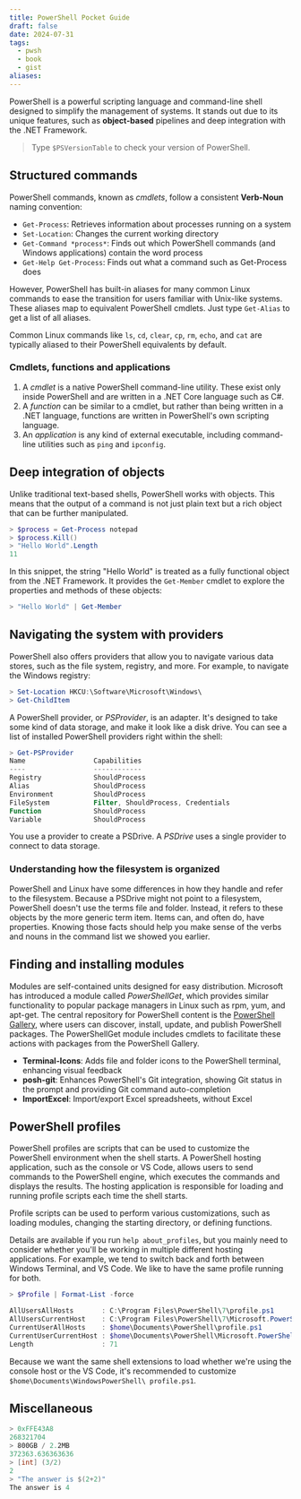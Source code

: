 ```yaml
---
title: PowerShell Pocket Guide
draft: false
date: 2024-07-31
tags:
  - pwsh
  - book
  - gist
aliases:
---
```


PowerShell is a powerful scripting language and command-line shell designed to simplify the management of systems. It stands out due to its unique features, such as **object-based** pipelines and deep integration with the .NET Framework.

> Type `$PSVersionTable` to check your version of PowerShell.

## Structured commands

PowerShell commands, known as _cmdlets_, follow a consistent **Verb-Noun** naming convention:
- `Get-Process`: Retrieves information about processes running on a system
- `Set-Location`: Changes the current working directory
- `Get-Command *process*`: Finds out which PowerShell commands (and Windows applications) contain the word process
- `Get-Help Get-Process`: Finds out what a command such as Get-Process does

However, PowerShell has built-in aliases for many common Linux commands to ease the transition for users familiar with Unix-like systems. These aliases map to equivalent PowerShell cmdlets. Just type `Get-Alias` to get a list of all aliases.

Common Linux commands like `ls`, `cd`, `clear`, `cp`, `rm`, `echo`, and `cat` are typically aliased to their PowerShell equivalents by default.

### Cmdlets, functions and applications

1. A _cmdlet_ is a native PowerShell command-line utility. These exist only inside PowerShell and are written in a .NET Core language such as C#.
2. A _function_ can be similar to a cmdlet, but rather than being written in a .NET language, functions are written in PowerShell's own scripting language.
3. An _application_ is any kind of external executable, including command-line utilities such as `ping` and `ipconfig`.

## Deep integration of objects

Unlike traditional text-based shells, PowerShell works with objects. This means that the output of a command is not just plain text but a rich object that can be further manipulated.

```powershell
> $process = Get-Process notepad
> $process.Kill()
> "Hello World".Length
11
```

In this snippet, the string "Hello World" is treated as a fully functional object from the .NET Framework. It provides the `Get-Member` cmdlet to explore the properties and methods of these objects:

```powershell
> "Hello World" | Get-Member
```

## Navigating the system with providers

PowerShell also offers providers that allow you to navigate various data stores, such as the file system, registry, and more. For example, to navigate the Windows registry:

```powershell
> Set-Location HKCU:\Software\Microsoft\Windows\
> Get-ChildItem
```

A PowerShell provider, or _PSProvider_, is an adapter. It's designed to take some kind of data storage, and make it look like a disk drive. You can see a list of installed PowerShell providers right within the shell:

```powershell
> Get-PSProvider
Name                 Capabilities                                      Drives
----                 ------------                                      ------
Registry             ShouldProcess                                     {HKLM, HKCU}
Alias                ShouldProcess                                     {Alias}
Environment          ShouldProcess                                     {Env}
FileSystem           Filter, ShouldProcess, Credentials                {C, D, Temp, E…}
Function             ShouldProcess                                     {Function}
Variable             ShouldProcess                                     {Variable}
```

You use a provider to create a PSDrive. A _PSDrive_ uses a single provider to connect to data storage.

### Understanding how the filesystem is organized

PowerShell and Linux have some differences in how they handle and refer to the filesystem. Because a PSDrive might not point to a filesystem, PowerShell doesn't use the terms file and folder. Instead, it refers to these objects by the more generic term item. Items can, and often do, have properties. Knowing those facts should help you make sense of the verbs and nouns in the command list we showed you earlier.

## Finding and installing modules

Modules are self-contained units designed for easy distribution. Microsoft has introduced a module called _PowerShellGet_, which provides similar functionality to popular package managers in Linux such as rpm, yum, and apt-get. The central repository for PowerShell content is the [PowerShell Gallery](https://www.powershellgallery.com/), where users can discover, install, update, and publish PowerShell packages. The PowerShellGet module includes cmdlets to facilitate these actions with packages from the PowerShell Gallery.

- **Terminal-Icons**: Adds file and folder icons to the PowerShell terminal, enhancing visual feedback
- **posh-git**: Enhances PowerShell's Git integration, showing Git status in the prompt and providing Git command auto-completion
- **ImportExcel**: Import/export Excel spreadsheets, without Excel

## PowerShell profiles

PowerShell profiles are scripts that can be used to customize the PowerShell environment when the shell starts. A PowerShell hosting application, such as the console or VS Code, allows users to send commands to the PowerShell engine, which executes the commands and displays the results. The hosting application is responsible for loading and running profile scripts each time the shell starts.

Profile scripts can be used to perform various customizations, such as loading modules, changing the starting directory, or defining functions.

Details are available if you run `help about_profiles`, but you mainly need to consider whether you'll be working in multiple different hosting applications. For example, we tend to switch back and forth between Windows Terminal, and VS Code. We like to have the same profile running for both.

```powershell
> $Profile | Format-List -force

AllUsersAllHosts       : C:\Program Files\PowerShell\7\profile.ps1
AllUsersCurrentHost    : C:\Program Files\PowerShell\7\Microsoft.PowerShell_profile.ps1
CurrentUserAllHosts    : $home\Documents\PowerShell\profile.ps1
CurrentUserCurrentHost : $home\Documents\PowerShell\Microsoft.PowerShell_profile.ps1
Length                 : 71
```

Because we want the same shell extensions to load whether we're using the console host or the VS Code, it's recommended to customize `$home\Documents\WindowsPowerShell\
profile.ps1`.

## Miscellaneous

```powershell
> 0xFFE43A8
268321704
> 800GB / 2.2MB
372363.636363636
> [int] (3/2)
2
> "The answer is $(2+2)"
The answer is 4
```
